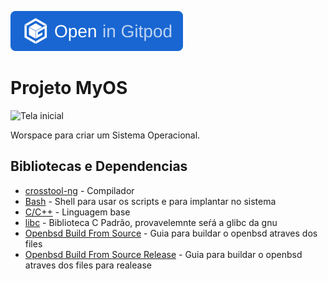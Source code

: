 [![Usar no Browser](https://raw.githubusercontent.com/gilberto-009199/JAgendaWeb/master/gitpod.svg)](https://gitpod.io#https://github.com/gilberto-009199/MyOS)

# Projeto MyOS

![Tela inicial](./tela.png)
	
  Worspace para criar um Sistema Operacional.

## Bibliotecas e Dependencias

* [crosstool-ng](https://github.com/crosstool-ng/crosstool-ng) - Compilador
* [Bash](https://www.gnu.org/software/bash/) - Shell para usar os scripts e para implantar no sistema
* [C/C++](http://www.cplusplus.com) - Linguagem base 
* [libc](https://www.gnu.org/software/libc/) - Biblioteca C Padrão, provavelemnte seŕá a glibc da gnu
* [Openbsd Build From Source](https://www.openbsd.org/faq/faq5.html) - Guia para buildar o openbsd atraves dos files
* [Openbsd Build From Source Release](https://man.openbsd.org/release) - Guia para buildar o openbsd atraves dos files para realease
  

<!--
" Todos temos um talento especial, e quando você descobrir o seu. Espero que seja controlavel e não que controle você." Um Anonimo
" Pelo jeito o meu talento e criar repositorios no GitHub! Kkkk."   Gil
-->
